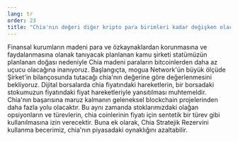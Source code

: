 ```yaml
---
lang: tr
order: 23
title: "Chia'nın değeri diğer kripto para birimleri kadar değişken olacak mı?"
---
```


Finansal kurumların madeni para ve özkaynaklardan korunmasına ve faydalanmasına olanak tanıyacak planlanan kamu şirketi statümüzün planlanan doğası nedeniyle Chia madeni paraların bitcoinlerden daha az uçucu olacağına inanıyoruz. Başlangıçta, mogua Network'ün büyük ölçüde Şirket'in bilançosunda tutacağı chia'nın değerine göre değerlenmesini bekliyoruz. Dijital borsalarda chia fiyatındaki hareketlerin, bir borsadaki stokumuzun fiyatındaki fiyat hareketleriyle yansıtılması muhtemeldir. Chia'nın başarısına maruz kalmanın geleneksel blockchain projelerinden daha fazla yolu olacaktır. Bu aynı zamanda stoklarımızdaki olağan opsiyonların ve türevlerin, chia coinlerinin fiyatı için sentetik bir türev gibi kullanılmasına izin verecektir. Buna ek olarak, Chia Stratejik Rezervini kullanma becerimiz, chia'nın piyasadaki oynaklığını azaltabilir.
